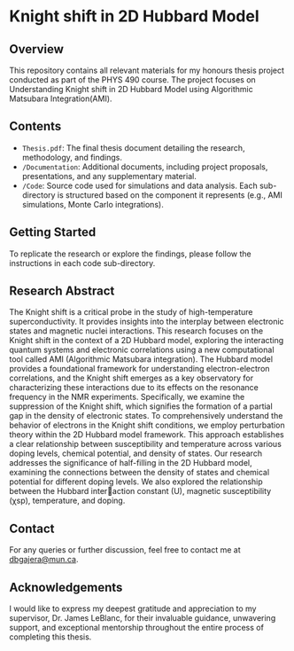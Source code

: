 # Knight shift in 2D Hubbard Model

## Overview
This repository contains all relevant materials for my honours thesis project conducted as part of the PHYS 490 course. The project focuses on Understanding Knight shift in 2D Hubbard Model
using Algorithmic Matsubara Integration(AMI).

## Contents
- `Thesis.pdf`: The final thesis document detailing the research, methodology, and findings.
- `/Documentation`: Additional documents, including project proposals, presentations, and any supplementary material.
- `/Code`: Source code used for simulations and data analysis. Each sub-directory is structured based on the component it represents (e.g., AMI simulations, Monte Carlo integrations).

## Getting Started
To replicate the research or explore the findings, please follow the instructions in each code sub-directory. 

## Research Abstract
The Knight shift is a critical probe in the study of high-temperature superconductivity. It provides insights into the interplay between electronic states and magnetic
nuclei interactions. This research focuses on the Knight shift in the context of a
2D Hubbard model, exploring the interacting quantum systems and electronic correlations using a new computational tool called AMI (Algorithmic Matsubara integration). The Hubbard model provides a foundational framework for understanding
electron-electron correlations, and the Knight shift emerges as a key observatory for
characterizing these interactions due to its effects on the resonance frequency in the
NMR experiments.
Specifically, we examine the suppression of the Knight shift, which signifies the
formation of a partial gap in the density of electronic states. To comprehensively
understand the behavior of electrons in the Knight shift conditions, we employ perturbation theory within the 2D Hubbard model framework. This approach establishes
a clear relationship between susceptibility and temperature across various doping levels, chemical potential, and density of states.
Our research addresses the significance of half-filling in the 2D Hubbard model,
examining the connections between the density of states and chemical potential for
different doping levels. We also explored the relationship between the Hubbard interaction constant (U), magnetic susceptibility (χsp), temperature, and doping.

## Contact
For any queries or further discussion, feel free to contact me at dbgajera@mun.ca.

## Acknowledgements
I would like to express my deepest gratitude and appreciation to my supervisor, Dr.
James LeBlanc, for their invaluable guidance, unwavering support, and exceptional
mentorship throughout the entire process of completing this thesis.
